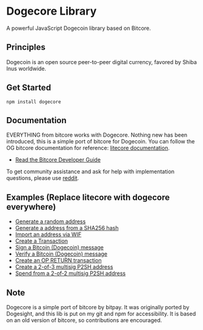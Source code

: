 Dogecore Library
=======

A powerful JavaScript Dogecoin library based on Bitcore.

## Principles

Dogecoin is an open source peer-to-peer digital currency, favored by Shiba Inus worldwide.

## Get Started

```
npm install dogecore
```

## Documentation

EVERYTHING from bitcore works with Dogecore. Nothing new has been introduced, this is a simple port of bitcore for Dogecoin. You can follow the OG bitcore documentation for reference: [litecore documentation](http://bitcore.io/).

- [Read the Bitcore Developer Guide](http://bitcore.io/guide/)

To get community assistance and ask for help with implementation questions, please use [reddit](https://www.reddit.com/r/dogecoin/).

## Examples (Replace litecore with dogecore everywhere)

* [Generate a random address](https://github.com/bitpay/bitcore-lib/blob/master/docs/examples.md#generate-a-random-address)
* [Generate a address from a SHA256 hash](https://github.com/bitpay/bitcore-lib/blob/master/docs/examples.md#generate-a-address-from-a-sha256-hash)
* [Import an address via WIF](https://github.com/bitpay/bitcore-lib/blob/master/docs/examples.md#import-an-address-via-wif)
* [Create a Transaction](https://github.com/bitpay/bitcore-lib/blob/master/docs/examples.md#create-a-transaction)
* [Sign a Bitcoin (Dogecoin) message](https://github.com/bitpay/bitcore-lib/blob/master/docs/examples.md#sign-a-bitcoin-message)
* [Verify a Bitcoin (Dogecoin) message](https://github.com/bitpay/bitcore-lib/blob/master/docs/examples.md#verify-a-bitcoin-message)
* [Create an OP RETURN transaction](https://github.com/bitpay/bitcore-lib/blob/master/docs/examples.md#create-an-op-return-transaction)
* [Create a 2-of-3 multisig P2SH address](https://github.com/bitpay/bitcore-lib/blob/master/docs/examples.md#create-a-2-of-3-multisig-p2sh-address)
* [Spend from a 2-of-2 multisig P2SH address](https://github.com/bitpay/bitcore-lib/blob/master/docs/examples.md#spend-from-a-2-of-2-multisig-p2sh-address)


## Note

Dogecore is a simple port of bitcore by bitpay. It was originally ported by Dogesight, and this lib is put on my git and npm for accessibility. It is based on an old version of bitcore, so contributions are encouraged.

